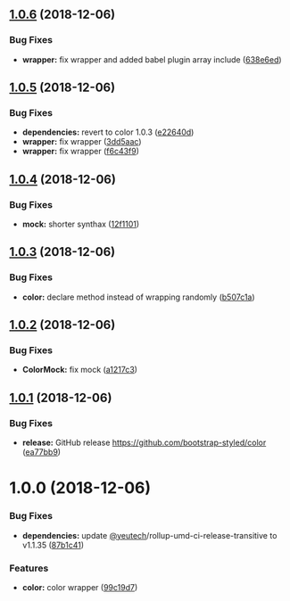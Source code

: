 ## [1.0.6](https://github.com/bootstrap-styled/color/compare/v1.0.5...v1.0.6) (2018-12-06)


### Bug Fixes

* **wrapper:** fix wrapper and added babel plugin array include ([638e6ed](https://github.com/bootstrap-styled/color/commit/638e6ed))

## [1.0.5](https://github.com/bootstrap-styled/color/compare/v1.0.4...v1.0.5) (2018-12-06)


### Bug Fixes

* **dependencies:** revert to color 1.0.3 ([e22640d](https://github.com/bootstrap-styled/color/commit/e22640d))
* **wrapper:** fix wrapper ([3dd5aac](https://github.com/bootstrap-styled/color/commit/3dd5aac))
* **wrapper:** fix wrapper ([f6c43f9](https://github.com/bootstrap-styled/color/commit/f6c43f9))

## [1.0.4](https://github.com/bootstrap-styled/color/compare/v1.0.3...v1.0.4) (2018-12-06)


### Bug Fixes

* **mock:** shorter synthax ([12f1101](https://github.com/bootstrap-styled/color/commit/12f1101))

## [1.0.3](https://github.com/bootstrap-styled/color/compare/v1.0.2...v1.0.3) (2018-12-06)


### Bug Fixes

* **color:** declare method instead of wrapping randomly ([b507c1a](https://github.com/bootstrap-styled/color/commit/b507c1a))

## [1.0.2](https://github.com/bootstrap-styled/color/compare/v1.0.1...v1.0.2) (2018-12-06)


### Bug Fixes

* **ColorMock:** fix mock ([a1217c3](https://github.com/bootstrap-styled/color/commit/a1217c3))

## [1.0.1](https://github.com/bootstrap-styled/color/compare/v1.0.0...v1.0.1) (2018-12-06)


### Bug Fixes

* **release:** GitHub release https://github.com/bootstrap-styled/color ([ea77bb9](https://github.com/bootstrap-styled/color/commit/ea77bb9))

# 1.0.0 (2018-12-06)


### Bug Fixes

* **dependencies:** update [@yeutech](https://module.kopaxgroup.com/yeutech)/rollup-umd-ci-release-transitive to v1.1.35 ([87b1c41](https://module.kopaxgroup.com/bootstrap-styled/color/commit/87b1c41))


### Features

* **color:** color wrapper ([99c19d7](https://module.kopaxgroup.com/bootstrap-styled/color/commit/99c19d7))
